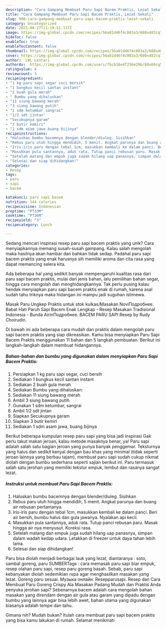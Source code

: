 ```yaml
---
description: "Cara Gampang Membuat Paru Sapi Bacem Praktis, Lezat Sekali"
title: "Cara Gampang Membuat Paru Sapi Bacem Praktis, Lezat Sekali"
slug: 900-cara-gampang-membuat-paru-sapi-bacem-praktis-lezat-sekali
category: Uncategorized
date: 2021-08-27T11:19:51.137Z
image: https://img-global.cpcdn.com/recipes/56a01d46f4c083a3/680x482cq70/paru-sapi-bacem-praktis-foto-resep-utama.jpg
hideToc: false
enableToc: true
enableTocContent: false
thumbnail: https://img-global.cpcdn.com/recipes/56a01d46f4c083a3/680x482cq70/paru-sapi-bacem-praktis-foto-resep-utama.jpg
cover: https://img-global.cpcdn.com/recipes/56a01d46f4c083a3/680x482cq70/paru-sapi-bacem-praktis-foto-resep-utama.jpg
author:  LWL Lestari
authorAv:  https://img-global.cpcdn.com/users/fbcb16e4f256e29b/60x60cq50/avatar.jpg
ratingvalue: 4
reviewcount: 3
recipeingredient:
- "1 kg paru sapi segar cuci bersih"
- "1 bungkus kecil santan instant"
- "2 buah gula merah"
- " Bumbu yang dihaluskan"
- "11 siung bawang merah"
- "3 siung bawang putih"
- "1 sdm ketumbar sangrai"
- "1/2 sdt jintan"
- "Secukupnya garam"
- "3 butir kemiri"
- "1 sdm asam jawa buang bijinya"
recipeinstructions:
- "Haluskan bumbu bacemnya dengan blender/diuleg. Sisihkan"
- "Rebus paru utuh hingga mendidih, 5 menit. Angkat parunya dan buang air rebusan pertamanya."
- "Iris-iris paru dengan tebal 1cm, masukkan kembali ke dalam panci. Beri air bersih, bumbu halus dan gula jawanya. Nyalakan api kecil."
- "Masukkan pula santannya, aduk rata. Tutup panci rebusan paru. Masak hingga air nya menyusut. Koreksi rasa."
- "Setelah matang dan empuk juga sudah hilang uap panasnya, simpan dalam wadah kedap udara. Letakkan di freezer untuk daya tahan lebih lama."
- "Selesai dan siap dihidangkan!"
categories:
- Resep
tags:
- paru
- sapi
- bacem

katakunci: paru sapi bacem 
nutrition: 144 calories
recipecuisine: Indonesian
preptime: "PT33M"
cooktime: "PT36M"
recipeyield: "3"
recipecategory: Lunch

---
```



Sedang mencari inspirasi resep paru sapi bacem praktis yang unik? Cara menyiapkannya memang susah-susah gampang. Kalau salah mengolah maka hasilnya akan hambar dan bahkan tidak sedap. Padahal paru sapi bacem praktis yang enak harusnya sih memiliki aroma dan cita rasa yang dapat memancing selera kita.


Ada beberapa hal yang sedikit banyak mempengaruhi kualitas rasa dari paru sapi bacem praktis, mulai dari jenis bahan, lalu pemilihan bahan segar, hingga cara mengolah dan menghidangkannya. Tak perlu pusing kalau hendak menyiapkan paru sapi bacem praktis enak di rumah, karena asal sudah tahu triknya maka hidangan ini mampu jadi suguhan istimewa.

Masak Paru Ungkep Praktis untuk stok kulkas/Masakan NoviПодробнее. Babat Hati Paruh Sapi Bacem Enak Lengkap - Resep Masakan Tradisional Indonesia - Bunda AirinПодробнее. BACEM PARU SAPI Resep by Rudy Choirudin.


Di bawah ini ada beberapa cara mudah dan praktis dalam mengolah paru sapi bacem praktis yang siap dikreasikan. Kamu bisa menyiapkan Paru Sapi Bacem Praktis menggunakan 11 bahan dan 5 langkah pembuatan. Berikut ini langkah-langkah dalam membuat hidangannya.

<!--inarticleads1-->

##### Bahan-bahan dan bumbu yang digunakan dalam menyiapkan Paru Sapi Bacem Praktis:

1. Persiapkan 1 kg paru sapi segar, cuci bersih
1. Sediakan 1 bungkus kecil santan instant
1. Sediakan 2 buah gula merah
1. Sediakan  Bumbu yang dihaluskan:
1. Sediakan 11 siung bawang merah
1. Ambil 3 siung bawang putih
1. Gunakan 1 sdm ketumbar, sangrai
1. Ambil 1/2 sdt jintan
1. Siapkan Secukupnya garam
1. Siapkan 3 butir kemiri
1. Sediakan 1 sdm asam jawa, buang bijinya


Berikut beberapa kumpulan resep paru sapi yang bisa jadi inspirasi Gak perlu takut makan jeroan, kalau metode masaknya benar, ya! Paru sapi adalah salah satu bagian jeroan yang punya banyak penggemar. Teksturnya yang halus dan sedikit kenyal dengan bau khas yang minimal (tidak seperti jeroan lainnya yang berbau tajam), membuat paru sapi sudah cukup nikmat diolah dengan bumbu sederhana seperti sajian berikut ini. Paru termasuk salah satu jerohan yang memiliki tekstur empuk, lembut dan rasanya sangat lezat. 

<!--inarticleads2-->

##### Instruksi untuk membuat Paru Sapi Bacem Praktis:

1. Haluskan bumbu bacemnya dengan blender/diuleg. Sisihkan
1. Rebus paru utuh hingga mendidih, 5 menit. Angkat parunya dan buang air rebusan pertamanya.
1. Iris-iris paru dengan tebal 1cm, masukkan kembali ke dalam panci. Beri air bersih, bumbu halus dan gula jawanya. Nyalakan api kecil.
1. Masukkan pula santannya, aduk rata. Tutup panci rebusan paru. Masak hingga air nya menyusut. Koreksi rasa.
1. Setelah matang dan empuk juga sudah hilang uap panasnya, simpan dalam wadah kedap udara. Letakkan di freezer untuk daya tahan lebih lama.
1. Selesai dan siap dihidangkan!

Paru bisa diolah menjadi berbagai lauk yang lezat, diantaranya : soto, sambal goreng, paru SUMBERTags : cara memasak paru sapi biar empuk, resep olahan paru sapi, resep paru goreng basah. Sebab, paru sapi kebanyakan diolah sedemikian rupa agar menghasilkan masakan yang lezat. Goreng paru sesuai. Музыка онлайн: Resepparusapi. Resep dan Cara Membuat Paru Goreng Crispy Ala Masakan Padang Mudah dan Praktis Anda penyuka jerohan sapi? Sebenarnya bacem adalah cara mengolah bahan masakan yang direndam dengan air gula atau garam yang dipadu dengan bumbu yang lainnya agar bisa lebih awet, bahan utama yang digunakan biasanya adalah tempe dan tahu. 

Gimana nih? Mudah bukan? Itulah cara membuat paru sapi bacem praktis yang bisa kamu lakukan di rumah. Selamat menikmati
